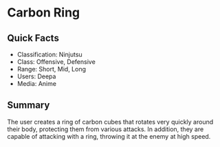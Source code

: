 # Carbon Ring

## Quick Facts
- Classification: Ninjutsu
- Class: Offensive, Defensive
- Range: Short, Mid, Long
- Users: Deepa
- Media: Anime

## Summary
The user creates a ring of carbon cubes that rotates very quickly around their body, protecting them from various attacks. In addition, they are capable of attacking with a ring, throwing it at the enemy at high speed.
